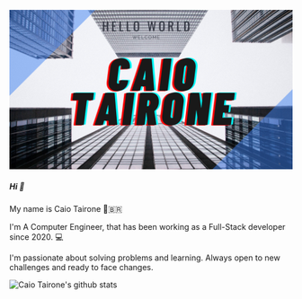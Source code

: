 

![Welcome](/github-profile-header.png?raw=true)

##### Hi 👋

My name is Caio Tairone 🧑‍🇧🇷

I'm A Computer Engineer, that has been working as a Full-Stack developer since 2020. 💻

I'm passionate about solving problems and learning. Always open to new challenges and ready to face changes.

![Caio Tairone's github stats](https://github-readme-stats.vercel.app/api?username=tairone32&show_icons=true&theme=radical)

